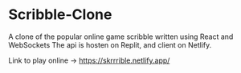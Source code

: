 # Scribble-Clone
A clone of the popular online game scribble written using React and WebSockets
The api is hosten on Replit, and client on Netlify.

Link to play online -> https://skrrrible.netlify.app/
